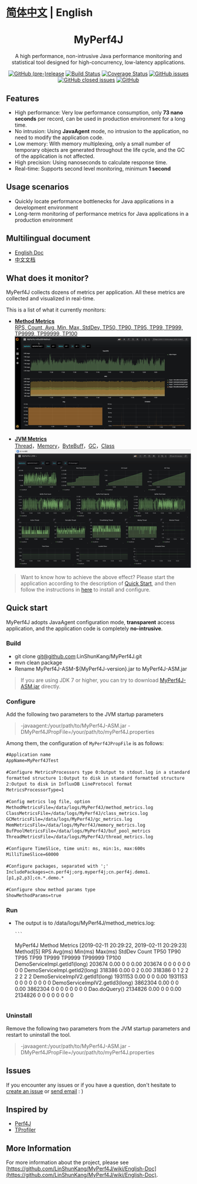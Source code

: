 # [简体中文](./README.md) | English

<h1 align="center">MyPerf4J</h1>

<div align="center">

A high performance, non-intrusive Java performance monitoring and statistical tool designed for high-concurrency, low-latency applications. 

[![GitHub (pre-)release](https://img.shields.io/github/release/LinShunKang/MyPerf4J/all.svg)](https://github.com/LinShunKang/MyPerf4J) [![Build Status](https://travis-ci.com/LinShunKang/MyPerf4J.svg?branch=develop)](https://travis-ci.com/LinShunKang/MyPerf4J) [![Coverage Status](https://coveralls.io/repos/github/LinShunKang/MyPerf4J/badge.svg?branch=develop)](https://coveralls.io/github/LinShunKang/MyPerf4J?branch=develop) [![GitHub issues](https://img.shields.io/github/issues/LinShunKang/MyPerf4J.svg)](https://github.com/LinShunKang/MyPerf4J/issues) [![GitHub closed issues](https://img.shields.io/github/issues-closed/LinShunKang/MyPerf4J.svg)](https://github.com/LinShunKang/MyPerf4J/issues?q=is%3Aissue+is%3Aclosed) [![GitHub](https://img.shields.io/github/license/LinShunKang/MyPerf4J.svg)](./LICENSE)

</div>

## Features
*  High performance: Very low performance consumption, only **73 nano seconds** per record, can be used in production environment for a long time.
*  No intrusion: Using **JavaAgent** mode, no intrusion to the application, no need to modify the application code.
*  Low memory: With memory multiplexing, only a small number of temporary objects are generated throughout the life cycle, and the GC of the application is not affected.
*  High precision: Using nanoseconds to calculate response time.
*  Real-time: Supports second level monitoring, minimum **1 second**

## Usage scenarios
* Quickly locate performance bottlenecks for Java applications in a development environment
* Long-term monitoring of performance metrics for Java applications in a production environment

## Multilingual document
* [English Doc](https://github.com/LinShunKang/MyPerf4J/wiki/English-Doc)
* [中文文档](https://github.com/LinShunKang/MyPerf4J/wiki/Chinese-Doc) 

## What does it monitor?
MyPerf4J collects dozens of metrics per application. All these metrics are collected and visualized in real-time.

This is a list of what it currently monitors:
* **[Method Metrics](https://grafana.com/dashboards/7766)**<br/>
[RPS, Count, Avg, Min, Max, StdDev, TP50, TP90, TP95, TP99, TP999, TP9999, TP99999, TP100](https://github.com/LinShunKang/MyPerf4J/wiki/Metrics#method-metrics)
![Markdown](https://raw.githubusercontent.com/LinShunKang/Objects/master/MyPerf4J-InfluxDB-Method_Show_Operation.gif)

- **[JVM Metrics](https://grafana.com/dashboards/8787)**<br/>
[Thread](https://github.com/LinShunKang/MyPerf4J/wiki/Metrics#jvm-thread-metrics)，[Memory](https://github.com/LinShunKang/MyPerf4J/wiki/Metrics#jvm-memory-metrics)，[ByteBuff](https://github.com/LinShunKang/MyPerf4J/wiki/Metrics#jvm-bytebuff-metrics)，[GC](https://github.com/LinShunKang/MyPerf4J/wiki/Metrics#jvm-gc-metrics)，[Class](https://github.com/LinShunKang/MyPerf4J/wiki/Metrics#jvm-class-metrics)
![Markdown](https://raw.githubusercontent.com/LinShunKang/Objects/master/MyPerf4J_JVM_Compressed.jpeg)
  
> Want to know how to achieve the above effect? Please start the application according to the description of [Quick Start](https://github.com/LinShunKang/MyPerf4J/blob/develop/README.EN.md#quick-start), and then follow the instructions in [here](https://github.com/LinShunKang/MyPerf4J/wiki/InfluxDB) to install and configure.
 
## Quick start
MyPerf4J adopts JavaAgent configuration mode, **transparent** access application, and the application code is completely **no-intrusive**.

### Build
* git clone git@github.com:LinShunKang/MyPerf4J.git
* mvn clean package
* Rename MyPerf4J-ASM-${MyPerf4J-version}.jar to MyPerf4J-ASM.jar

> If you are using JDK 7 or higher, you can try to download [MyPerf4J-ASM.jar](https://github.com/LinShunKang/Objects/blob/master/MyPerf4J-ASM-2.4.0.jar?raw=true) directly.

### Configure
Add the following two parameters to the JVM startup parameters
> -javaagent:/your/path/to/MyPerf4J-ASM.jar
> -DMyPerf4JPropFile=/your/path/to/myPerf4J.properties

Among them, the configuration of `MyPerf4JPropFile` is as follows:

```
#Application name
AppName=MyPerf4JTest

#Configure MetricsProcessors type 0:Output to stdout.log in a standard formatted structure 1:Output to disk in standard formatted structure  2:Output to disk in InfluxDB LineProtocol format
MetricsProcessorType=1

#Config metrics log file, option
MethodMetricsFile=/data/logs/MyPerf4J/method_metrics.log
ClassMetricsFile=/data/logs/MyPerf4J/class_metrics.log
GCMetricsFile=/data/logs/MyPerf4J/gc_metrics.log
MemMetricsFile=/data/logs/MyPerf4J/memory_metrics.log
BufPoolMetricsFile=/data/logs/MyPerf4J/buf_pool_metrics
ThreadMetricsFile=/data/logs/MyPerf4J/thread_metrics.log
    
#Configure TimeSlice, time unit: ms, min:1s, max:600s
MilliTimeSlice=60000
    
#Configure packages, separated with ';'
IncludePackages=cn.perf4j;org.myperf4j;cn.perf4j.demo1.[p1,p2,p3];cn.*.demo.*

#Configure show method params type
ShowMethodParams=true
```

### Run
* The output is to /data/logs/MyPerf4J/method_metrics.log:

      ```
    MyPerf4J Method Metrics [2019-02-11 20:29:22, 2019-02-11 20:29:23]
    Method[5]                           RPS  Avg(ms)  Min(ms)  Max(ms)   StdDev     Count     TP50     TP90     TP95     TP99    TP999   TP9999  TP99999    TP100
    DemoServiceImpl.getId1(long)     203674     0.00        0        0     0.00    203674        0        0        0        0        0        0        0        0
    DemoServiceImpl.getId2(long)     318386     0.00        0        2     0.00    318386        0        1        2        2        2        2        2        2
    DemoServiceImplV2.getId1(long)  1931153     0.00        0        0     0.00   1931153        0        0        0        0        0        0        0        0
    DemoServiceImplV2.getId3(long)  3862304     0.00        0        0     0.00   3862304        0        0        0        0        0        0        0        0
    Dao.doQuery()                   2134826     0.00        0        0     0.00   2134826        0        0        0        0        0        0        0        0
    
    ```
    
### Uninstall
Remove the following two parameters from the JVM startup parameters and restart to uninstall the tool.
> -javaagent:/your/path/to/MyPerf4J-ASM.jar
> -DMyPerf4JPropFile=/your/path/to/myPerf4J.properties

## Issues
If you encounter any issues or if you have a question, don't hesitate to [create an issue](https://github.com/LinShunKang/MyPerf4J/issues/new/choose) or [send email](mailto:linshunkang.chn@gmail.com) : )

## Inspired by
* [Perf4J](https://github.com/perf4j/perf4j)
* [TProfiler](https://github.com/alibaba/TProfiler)

## More Information
For more information about the project, please see [https://github.com/LinShunKang/MyPerf4J/wiki/English-Doc](https://github.com/LinShunKang/MyPerf4J/wiki/English-Doc).